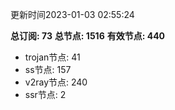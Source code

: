 更新时间2023-01-03 02:55:24

**总订阅: 73**
**总节点: 1516**
**有效节点: 440**
- trojan节点: 41
- ss节点: 157
- v2ray节点: 240
- ssr节点: 2
